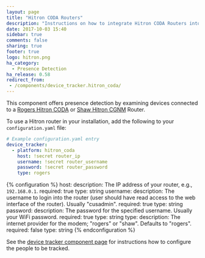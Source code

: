 ```yaml
---
layout: page
title: "Hitron CODA Routers"
description: "Instructions on how to integrate Hitron CODA Routers into Home Assistant."
date: 2017-10-03 15:40
sidebar: true
comments: false
sharing: true
footer: true
logo: hitron.png
ha_category:
  - Presence Detection
ha_release: 0.58
redirect_from:
 - /components/device_tracker.hitron_coda/
---
```


This component offers presence detection by examining devices connected to a [Rogers Hitron CODA](https://www.rogers.com/customer/support/article/wi-fi-password-hitron-coda4582-cgn3amr-cgnm3552-cgn3acr-cgn3)
or [Shaw Hitron CGNM](https://community.shaw.ca/docs/DOC-4066) Router.

To use a Hitron router in your installation, add the following to your `configuration.yaml` file:

```yaml
# Example configuration.yaml entry
device_tracker:
  - platform: hitron_coda
    host: !secret router_ip
    username: !secret router_username
    password: !secret router_password
    type: rogers
```

{% configuration %}
host:
  description: The IP address of your router, e.g., `192.168.0.1`.
  required: true
  type: string
username:
  description: The username to login into the router (user should have read access to the web interface of the router). Usually "cusadmin".
  required: true
  type: string
password:
  description: The password for the specified username. Usually your WiFi password.
  required: true
  type: string
type:
  description: The internet provider for the modem; "rogers" or "shaw". Defaults to "rogers".
  required: false
  type: string
{% endconfiguration %}

See the [device tracker component page](/components/device_tracker/) for instructions how to configure the people to be tracked.
